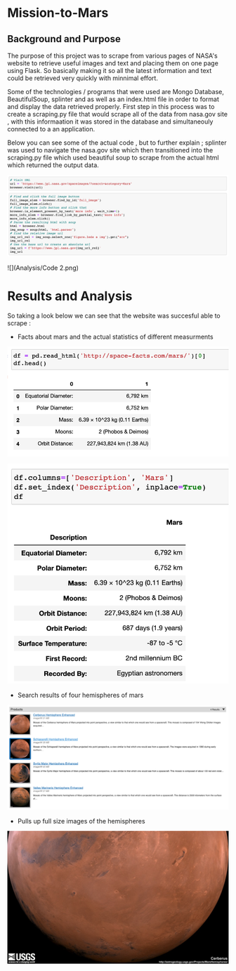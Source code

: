 # Mission-to-Mars

## Background and Purpose

The purpose of this project was to scrape from various pages of NASA's website to retrieve useful images and text and placing them on one page using Flask. So basically making it so all the latest information and text could be retrieved very quickly with minnimal effort.

Some of the technologies / programs that were used are Mongo Database, BeautifulSoup, splinter and as well as an index.html file in order to format and display the data retrieved properly. First step in this process was to create a scraping.py file that would scrape all of the data from nasa.gov site , with this informaation it was stored in the database and simultaneouly connected to a an application.

Below you can see some of the actual code , but to further explain ; splinter was used to navigate the nasa.gov site which then transitioned into the scraping.py file which used beautiful soup to scrape from the actual html which returned the output data.


![](Analysis/Code1.png)


![](Analysis/Code 2.png)

# Results and Analysis

So taking a look below we can see that the website was succesful able to scrape :

* Facts about mars and the actual statistics of different measurments 


![](Analysis/MarsFacts1.png)


![](Analysis/MarsFacts2.png)

* Search results of four hemispheres of mars


![](Analysis/4Hemis.png)

* Pulls up full size images of the hemispheres


![](Analysis/Fully.png)
